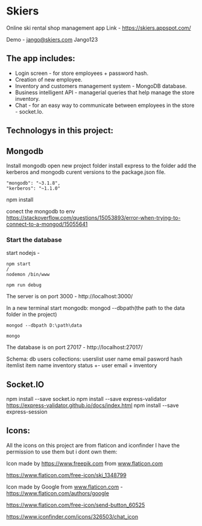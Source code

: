 # Skiers
Online ski rental shop management app
Link - https://skiers.appspot.com/

Demo - jango@skiers.com Jango123


## The app includes:
* Login screen - for store employees + password hash. 
* Creation of new employee.
* Inventory and customers management system - MongoDB database.
* Business intelligent API - managerial queries that help manage the store inventory. 
* Chat - for an easy way to communicate between employees in the store - socket.Io.

## Technologys in this project: 

## Mongodb

Install mongodb
open new project folder
install express to the folder
add the kerberos and mongodb curent versions to the package.json file.
```
"mongodb": "~3.1.8",
"kerberos": "~1.1.0"
```

npm install 

conect the mongodb to env https://stackoverflow.com/questions/15053893/error-when-trying-to-connect-to-a-mongod/15055641

### Start the database

start nodejs - 
```
npm start
/
nodemon /bin/www 

npm run debug
```

The server is on port 3000 - 
http://localhost:3000/

In a new terminal
start mongodb: mongod --dbpath(the path to the data folder in the project)
```
mongod --dbpath D:\path\data

mongo
```


The database is on port 27017 - 
http://localhost:27017/


Schema:
db users
collections:
userslist
    user name
    email
    pasword hash
itemlist
    item name
    inventory status +-
    user email + inventory 
        
## Socket.IO 

npm install --save socket.io 
npm install --save express-validator
  https://express-validator.github.io/docs/index.html
npm install --save express-session


## Icons: 

All the icons on this project are from flaticon and iconfinder I have the permission to use them but i dont own them:

Icon made by https://www.freepik.com from www.flaticon.com 

https://www.flaticon.com/free-icon/ski_1348799

Icon made by Google from www.flaticon.com - https://www.flaticon.com/authors/google

https://www.flaticon.com/free-icon/send-button_60525

https://www.iconfinder.com/icons/326503/chat_icon
